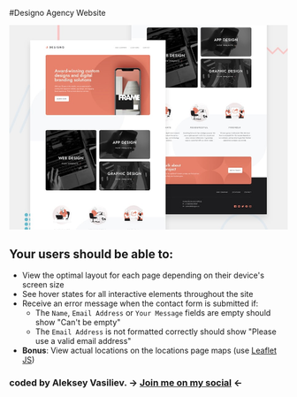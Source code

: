 #Designo Agency Website

![Design preview for the Designo Agency Website](preview.jpg)

## Your users should be able to:
- View the optimal layout for each page depending on their device's screen size
- See hover states for all interactive elements throughout the site
- Receive an error message when the contact form is submitted if:
  - The `Name`, `Email Address` or `Your Message` fields are empty should show "Can't be empty"
  - The `Email Address` is not formatted correctly should show "Please use a valid email address"
- **Bonus**: View actual locations on the locations page maps (use [Leaflet JS](https://leafletjs.com/))


### coded by Aleksey Vasiliev. -> [Join me on my social](https://vk.com/alekseyvy) <-